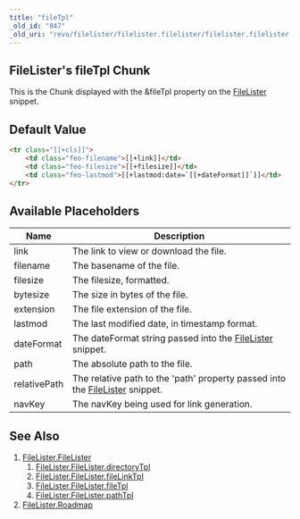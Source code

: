 ```yaml
---
title: "fileTpl"
_old_id: "847"
_old_uri: "revo/filelister/filelister.filelister/filelister.filelister.filetpl"
---
```


## FileLister's fileTpl Chunk

This is the Chunk displayed with the &fileTpl property on the [FileLister](extras/filelister/filelister "FileLister.FileLister") snippet.

## Default Value

``` html
<tr class="[[+cls]]">
    <td class="feo-filename">[[+link]]</td>
    <td class="feo-filesize">[[+filesize]]</td>
    <td class="feo-lastmod">[[+lastmod:date=`[[+dateFormat]]`]]</td>
</tr>
```

## Available Placeholders

| Name         | Description                                                                                                                                     |
| ------------ | ----------------------------------------------------------------------------------------------------------------------------------------------- |
| link         | The link to view or download the file.                                                                                                          |
| filename     | The basename of the file.                                                                                                                       |
| filesize     | The filesize, formatted.                                                                                                                        |
| bytesize     | The size in bytes of the file.                                                                                                                  |
| extension    | The file extension of the file.                                                                                                                 |
| lastmod      | The last modified date, in timestamp format.                                                                                                    |
| dateFormat   | The dateFormat string passed into the [FileLister](extras/filelister/filelister "FileLister.FileLister") snippet.                    |
| path         | The absolute path to the file.                                                                                                                  |
| relativePath | The relative path to the 'path' property passed into the [FileLister](extras/filelister/filelister "FileLister.FileLister") snippet. |
| navKey       | The navKey being used for link generation.                                                                                                      |

## See Also

1. [FileLister.FileLister](extras/filelister)
   1. [FileLister.FileLister.directoryTpl](extras/filelister/filelister/directorytpl)
   2. [FileLister.FileLister.fileLinkTpl](extras/filelister/filelister/filelinktpl)
   3. [FileLister.FileLister.fileTpl](extras/filelister/filelister/filetpl)
   4. [FileLister.FileLister.pathTpl](extras/filelister/filelister/pathtpl)
2. [FileLister.Roadmap](extras/filelister/filelister.roadmap)
